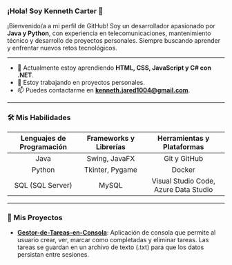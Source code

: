 ### ¡Hola! Soy Kenneth Carter 👋

¡Bienvenido/a a mi perfil de GitHub! Soy un desarrollador apasionado por **Java y Python**, con experiencia en telecomunicaciones, mantenimiento técnico y desarrollo de proyectos personales. Siempre buscando aprender y enfrentar nuevos retos tecnológicos.

---

- 🌱 Actualmente estoy aprendiendo **HTML, CSS, JavaScript y C# con .NET**.
- 🔭 Estoy trabajando en proyectos personales.
- 📫 Puedes contactarme en **kenneth.jared1004@gmail.com**.

---

### 🛠️ Mis Habilidades

| Lenguajes de Programación | Frameworks y Librerías | Herramientas y Plataformas |
| :---: | :---: | :---: |
| Java | Swing, JavaFX | Git y GitHub |
| Python | Tkinter, Pygame | Docker |
| SQL (SQL Server) | MySQL | Visual Studio Code, Azure Data Studio |

---
### 🚀 Mis Proyectos

- **[Gestor-de-Tareas-en-Consola](https://github.com/KennethCarter1/Gestor-de-Tareas-en-Consola)**: Aplicación de consola que permite al usuario crear, ver, marcar como completadas y eliminar tareas. Las tareas se guardan en un archivo de texto (.txt) para que los datos persistan entre sesiones.
